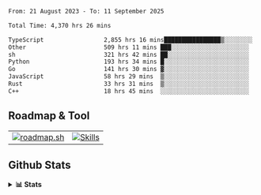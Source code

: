 <!--START_SECTION:waka-->

```txt
From: 21 August 2023 - To: 11 September 2025

Total Time: 4,370 hrs 26 mins

TypeScript                 2,855 hrs 16 mins████████████████▒░░░░░░░░   65.33 %
Other                      509 hrs 11 mins ███░░░░░░░░░░░░░░░░░░░░░░   11.65 %
sh                         321 hrs 42 mins ██░░░░░░░░░░░░░░░░░░░░░░░   07.36 %
Python                     193 hrs 34 mins █░░░░░░░░░░░░░░░░░░░░░░░░   04.43 %
Go                         141 hrs 30 mins ▓░░░░░░░░░░░░░░░░░░░░░░░░   03.24 %
JavaScript                 58 hrs 29 mins  ▒░░░░░░░░░░░░░░░░░░░░░░░░   01.34 %
Rust                       33 hrs 31 mins  ▒░░░░░░░░░░░░░░░░░░░░░░░░   00.77 %
C++                        18 hrs 45 mins  ░░░░░░░░░░░░░░░░░░░░░░░░░   00.43 %
```

<!--END_SECTION:waka-->

## Roadmap & Tool
<table align="center">
  <tr>
    <td>
      <a href="https://roadmap.sh">
        <img src="https://roadmap.sh/card/tall/6505f3e78dfc79db2fff8e3e?variant=dark" alt="roadmap.sh" />
      </a>
    </td>
    <td>
      <a href="https://github.com/chaninlaw">
        <img src="https://skillicons.dev/icons?i=js,typescript,nodejs,nestjs,react,next,astro,html,css,tailwind,postgres,prisma,docker,git,rust,go&perline=7&theme=dark" alt="Skills" />
      </a>
    </td>
  </tr>
</table>

## Github Stats
<details close>
  <summary><b>📊 Stats</b></summary>
  <div align="center">
    
<picture>
  <source
    srcset="https://github-readme-stats.vercel.app/api?username=chaninlaw&show_icons=true&theme=dark"
    media="(prefers-color-scheme: dark)"
  />
  <source
    srcset="https://github-readme-stats.vercel.app/api?username=chaninlaw&show_icons=true"
    media="(prefers-color-scheme: light), (prefers-color-scheme: no-preference)"
  />
  <img src="https://github-readme-stats.vercel.app/api?username=chaninlaw&show_icons=true" />
</picture>
    
<picture>
  <source
    srcset="https://github-readme-stats.vercel.app/api/top-langs/?username=chaninlaw&layout=donut&theme=dark"
    media="(prefers-color-scheme: dark)"
  />
  <source
    srcset="https://github-readme-stats.vercel.app/api/top-langs/?username=chaninlaw&layout=donut"
    media="(prefers-color-scheme: light), (prefers-color-scheme: no-preference)"
  />
  <img src="https://github-readme-stats.vercel.app/api/top-langs/?username=chaninlaw&layout=donut" />
</picture>
    
  </div>
  
</details>

